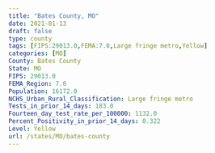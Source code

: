 ```yaml
---
title: "Bates County, MO"
date: 2021-01-13
draft: false
type: county
tags: [FIPS:29013.0,FEMA:7.0,Large fringe metro,Yellow]
categories: [MO]
County: Bates County
State: MO
FIPS: 29013.0
FEMA_Region: 7.0
Population: 16172.0
NCHS_Urban_Rural_Classification: Large fringe metro
Tests_in_prior_14_days: 183.0
Fourteen_day_test_rate_per_100000: 1132.0
Percent_Positivity_in_prior_14_days: 0.322
Level: Yellow
url: /states/MO/bates-county
---
```



